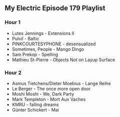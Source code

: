 ## My Electric Episode 179 Playlist

### Hour 1
* Lutes Jennings - Extensions II
* Pulvil - Baltic
* PINKCOURTESYPHONE - desensualized
* Sometimes, People - Mango Dingo
* Sam Prekop - Spelling
* Mathieu St-Pierre - Objects Not on Layup Surface

### Hour 2
* Asmus Tietchens/Dieter Moebius - Lange Reihe
* Le Berger - The once more open door
* Moshi Moshi - We, Dark Party
* Mark Templeton - Mort Aux Vaches
* KMRU - falling dreams
* Günter Schickert - Mai
